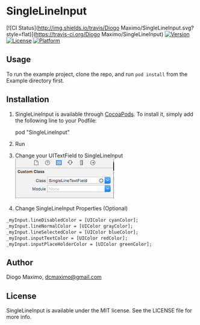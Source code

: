 # SingleLineInput

[![CI Status](http://img.shields.io/travis/Diogo Maximo/SingleLineInput.svg?style=flat)](https://travis-ci.org/Diogo Maximo/SingleLineInput)
[![Version](https://img.shields.io/cocoapods/v/SingleLineInput.svg?style=flat)](http://cocoadocs.org/docsets/SingleLineInput)
[![License](https://img.shields.io/cocoapods/l/SingleLineInput.svg?style=flat)](http://cocoadocs.org/docsets/SingleLineInput)
[![Platform](https://img.shields.io/cocoapods/p/SingleLineInput.svg?style=flat)](http://cocoadocs.org/docsets/SingleLineInput)

## Usage
To run the example project, clone the repo, and run `pod install` from the Example directory first.


## Installation
1. SingleLineInput is available through [CocoaPods](http://cocoapods.org). To install
it, simply add the following line to your Podfile:

    pod "SingleLineInput"

2. Run 

2. Change your UITextField to SingleLineInput
![alt tag](custom_class.png)

3. Change SingleLineInput Properties (Optional)
```
_myInput.lineDisabledColor = [UIColor cyanColor];
_myInput.lineNormalColor = [UIColor grayColor];
_myInput.lineSelectedColor = [UIColor blueColor];
_myInput.inputTextColor = [UIColor redColor];
_myInput.inputPlaceHolderColor = [UIColor greenColor];
```

## Author

Diogo Maximo, dcmaximo@gmail.com

## License

SingleLineInput is available under the MIT license. See the LICENSE file for more info.

